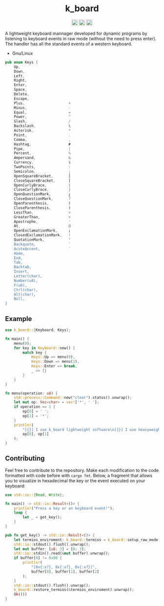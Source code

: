 <div align="center">

# k_board

[<img alt="crates.io" src="https://img.shields.io/crates/v/k_board.svg?style=for-the-badge&color=fc8d62&logo=rust" height="20">](https://crates.io/crates/k_board)
[<img alt="github" src="https://img.shields.io/badge/github-mateolafalce/k__board-8da0cb?style=for-the-badge&labelColor=555555&logo=github" height="20">](https://github.com/mateolafalce/k_board)
[<img alt="docs.rs" src="https://img.shields.io/badge/docs.rs-k__board-66c2a5?style=for-the-badge&labelColor=555555&logo=docs.rs" height="20">](https://docs.rs/k_board)

</div>


A lightweight keyboard mannager developed for dynamic programs by listening to keyboard events in raw mode (without the need to press enter). The handler has all the standard events of a western keyboard.

- Gnu/Linux 

```rust
pub enum Keys {
    Up,
    Down,
    Left,
    Right,
    Enter,
    Space,
    Delete,
    Escape,
    Plus,                    +
    Minus,                   -
    Equal,                   =
    Power,                   ^
    Slash,                   /
    Backslash,               \
    Asterisk,                *
    Point,                   .
    Comma,                   ,
    Hashtag,                 #
    Pipe,                    |
    Percent,                 %
    Ampersand,               &
    Currency,                $
    TwoPoints,               :
    Semicolon,               ;
    OpenSquareBracket,       [
    CloseSquareBracket,      ]
    OpenCurlyBrace,          {
    CloseCurlyBrace,         }
    OpenQuestionMark,        ¿
    CloseQuestionMark,       ?
    OpenParenthesis,         (
    CloseParenthesis,        )
    LessThan,                <
    GreaterThan,             >
    Apostrophe,              ' 
    At,                      @
    OpenExclamationMark,     ¡
    ClosedExclamationMark,   !
    QuotationMark,           "
    Backquote,               `
    AcuteAccent,             ´
    Home,
    End,
    Tab,
    Backtab,
    Insert,
    Letter(char),
    Number(u8),
    F(u8),
    Ctrl(char),
    Alt(char),
    Null,
}
```

## Example

```rust
use k_board::{Keyboard, Keys};

fn main() {
    menu(0);
    for key in Keyboard::new() {
        match key {
            Keys::Up => menu(0),
            Keys::Down => menu(1),
            Keys::Enter => break,
            _ => {}
        }
    }
}

fn menu(operation: u8) {
    std::process::Command::new("clear").status().unwrap();
    let mut op: Vec<char> = vec!['*', ' '];
    if operation == 1 {
        op[0] = ' ';
        op[1] = '*';
    }
    println!(
        "[{}] I use k_board lightweight software\n[{}] I use heavyweight software",
        op[0], op[1]
    );
}
```

## Contributing 

Feel free to contribute to the repository. Make each modification to the code formatted with code before with `cargo fmt`. Below, a fragment that allows you to visualize in hexadecimal the key or the event executed on your keyboard:

```rust
use std::io::{Read, Write};

fn main() -> std::io::Result<()> {
    println!("Press a key or an keyboard event!");
    loop {
        let _ = get_key();
    }
}

pub fn get_key() -> std::io::Result<()> {
    let termios_enviroment: k_board::termios = k_board::setup_raw_mode().unwrap();
    std::io::stdout().flush().unwrap();
    let mut buffer: [u8; 3] = [0; 3];
    std::io::stdin().read(&mut buffer).unwrap();
    if buffer[0] != 0x00 {
        println!(
            "[0x{:x?}, 0x{:x?}, 0x{:x?}]",
            buffer[0], buffer[1], buffer[2]
        );
    }
    std::io::stdout().flush().unwrap();
    k_board::restore_termios(&termios_enviroment).unwrap();
    Ok(())
}
```
